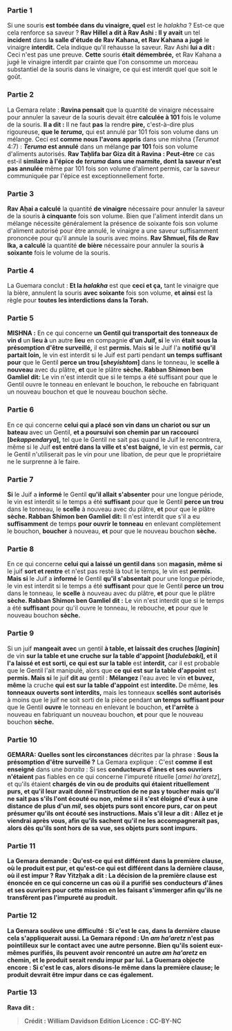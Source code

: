 
### Partie 1
Si une souris <b>est tombée dans du vinaigre, quel</b> est le <i>halakha</i> ? Est-ce que cela renforce sa saveur ? <b>Rav Hillel a dit à Rav Ashi : Il y avait</b> un tel <b>incident</b> dans <b>la salle d'étude de Rav Kahana, et Rav Kahana a jugé</b> le vinaigre <b>interdit.</b> Cela indique qu'il rehausse la saveur. Rav Ashi <b>lui a dit :</b> Ceci n'est pas une preuve. <b>Cette</b> souris <b>était démembrée,</b> et Rav Kahana a jugé le vinaigre interdit par crainte que l'on consomme un morceau substantiel de la souris dans le vinaigre, ce qui est interdit quel que soit le goût.

### Partie 2
La Gemara relate : <b>Ravina pensait</b> que la quantité de vinaigre nécessaire pour annuler la saveur de la souris devait être <b>calculée à 101</b> fois le volume de la souris. <b>Il a dit :</b> Il ne faut <b>pas</b> la rendre <b>pire,</b> c'est-à-dire plus rigoureuse, <b>que le <i>teruma</i>,</b> qui est annulé par 101 fois son volume dans un mélange. Ceci est <b>comme nous l'avons appris</b> dans une mishna (<i>Terumot</i> 4:7) : <b><i>Teruma</i> est annulé</b> dans un mélange <b>par 101</b> fois son volume d'aliments autorisés. <b>Rav Taḥlifa bar Giza dit à Ravina : Peut-être</b> ce cas est-il <b>similaire à l'épice de <i>teruma</i> dans une marmite, dont la saveur n'est pas annulée</b> même par 101 fois son volume d'aliment permis, car la saveur communiquée par l'épice est exceptionnellement forte.

### Partie 3
<b>Rav Aḥai a calculé</b> la quantité <b>de vinaigre</b> nécessaire pour annuler la saveur de la souris <b>à cinquante</b> fois son volume. Bien que l'aliment interdit dans un mélange nécessite généralement la présence de soixante fois son volume d'aliment autorisé pour être annulé, le vinaigre a une saveur suffisamment prononcée pour qu'il annule la souris avec moins. <b>Rav Shmuel, fils de Rav Ika, a calculé</b> la quantité <b>de bière</b> nécessaire pour annuler la souris <b>à soixante</b> fois le volume de la souris.

### Partie 4
La Guemara conclut : <b>Et la <i>halakha</i></b> est que <b>ceci et ça,</b> tant le vinaigre que la bière, annulent la souris <b>avec soixante</b> fois son volume, <b>et ainsi</b> est la règle pour <b>toutes les interdictions dans la Torah.</b>

### Partie 5
<strong>MISHNA :</strong> En ce qui concerne <b>un Gentil qui transportait des tonneaux de vin d</b> un <b>lieu à</b> un autre <b>lieu</b> en compagnie <b>d'un Juif, si</b> le vin <b>était sous la présomption d'être surveillé,</b> il est <b>permis. </b> Mais <b>si</b> le Juif l'a <b>notifié qu'il partait loin,</b> le vin est interdit si le Juif est parti pendant <b>un temps suffisant</b> <b>pour</b> que le Gentil <b>perce un trou [<i>sheyishtom</i>]</b> dans le tonneau, le <b>scelle à nouveau</b> avec du plâtre, <b>et</b> que le plâtre <b>sèche. Rabban Shimon ben Gamliel dit:</b> Le vin n'est interdit que si le temps a été suffisant pour que le Gentil ouvre le tonneau en enlevant le bouchon, le rebouche en fabriquant un nouveau bouchon et que le nouveau bouchon sèche.

### Partie 6
En ce qui concerne <b>celui qui a placé son vin dans un chariot ou sur un bateau</b> avec un Gentil, <b>et a poursuivi son chemin par un raccourci [<i>bekappendarya</i>],</b> tel que le Gentil ne sait pas quand le Juif le rencontrera, même si le Juif <b>est entré dans la ville et s'est baigné,</b> le vin est <b>permis,</b> car le Gentil n'utiliserait pas le vin pour une libation, de peur que le propriétaire ne le surprenne à le faire.

### Partie 7
<b>Si</b> le Juif a <b>informé</b> le Gentil <b>qu'il allait s'absenter</b> pour une longue période, le vin est interdit si le temps a été <b>suffisant</b> pour que le Gentil <b>perce un trou</b> dans le tonneau, le <b>scelle</b> à nouveau avec du plâtre, <b>et</b> pour que le plâtre <b>sèche. Rabban Shimon ben Gamliel dit:</b> Il n'est interdit que s'il a eu <b>suffisamment</b> de temps <b>pour ouvrir le tonneau</b> en enlevant complètement le bouchon, <b>boucher</b> à nouveau, <b>et</b> pour que le nouveau bouchon <b>sèche.</b>

### Partie 8
En ce qui concerne <b>celui qui a laissé un gentil dans</b> son <b>magasin, même si</b> le juif <b>sort et rentre</b> et n'est pas resté là tout le temps, le vin est <b>permis. Mais si</b> le Juif a <b>informé</b> le Gentil <b>qu'il s'absentait</b> pour une longue période, le vin est interdit si le temps a été <b>suffisant</b> pour que le Gentil <b>perce un trou</b> dans le tonneau, le <b>scelle</b> à nouveau avec du plâtre, <b>et</b> pour que le plâtre <b>sèche. Rabban Shimon ben Gamliel dit :</b> Le vin n'est interdit que si le temps a été <b>suffisant</b> pour</b> qu'il ouvre le tonneau, le rebouche</b>, <b>et</b> pour que le nouveau bouchon <b>sèche.</b>

### Partie 9
Si un juif <b>mangeait avec</b> un gentil <b>à table, et laissait des cruches [<i>laginin</i>]</b> de vin <b>sur la table et une cruche sur la table d'appoint [<i>hadulebaki</i>], et il l'a laissé et est sorti, ce qui est sur la table</b> est <b>interdit,</b> car il est probable que le Gentil l'ait manipulé, alors que <b>ce qui est sur la table d'appoint</b> est <b>permis. Mais si</b> le juif <b>dit au</b> gentil : <b>Mélangez</b> l'eau avec le vin <b>et buvez, même</b> la cruche <b>qui est sur la table d'appoint</b> est <b>interdite. </b> De même, <b>les tonneaux ouverts sont interdits,</b> mais les tonneaux <b>scellés</b> <b>sont autorisés</b> à moins que le juif ne soit sorti de la pièce pendant <b>un temps suffisant pour</b> que le Gentil <b>ouvre</b> le tonneau en enlevant le bouchon, <b>et l'arrête</b> à nouveau en fabriquant un nouveau bouchon, <b>et</b> pour que le nouveau bouchon <b>sèche.</b>

### Partie 10
<strong>GEMARA:</strong> <b>Quelles sont les circonstances</b> décrites par la phrase : <b>Sous la présomption d'être surveillé ?</b> La Gemara explique : C'est <b>comme il est enseigné</b> dans une <i>baraita</i> : Si ses <b>conducteurs d'ânes et ses ouvriers n'étaient</b> pas fiables en ce qui concerne l'impureté rituelle [<i>amei ha'aretz</i>], et qu'ils étaient <b>chargés de vin ou de produits qui étaient <b>rituellement purs, </b> et qu'il leur avait donné l'instruction de ne pas y toucher mais qu'il ne sait pas s'ils l'ont écouté ou non, <b>même</b> si <b>il s'est éloigné d'eux</b> à une distance de <b>plus d'un <i>mil</i>, ses objets purs sont</b> encore <b>purs,</b> car on peut présumer qu'ils ont écouté ses instructions. <b>Mais s'il leur a dit : Allez et je viendrai après vous,</b> afin qu'ils sachent qu'il ne les accompagnerait pas, alors <b>dès qu'ils sont hors de sa vue, ses objets purs sont impurs.</b>

### Partie 11
La Gemara demande : <b>Qu'est-ce qui est différent</b> dans <b>la première clause,</b> où le produit est pur, <b>et qu'est-ce qui est différent</b> dans <b>la dernière clause,</b> où il est impur ? <b>Rav Yitzḥak a dit :</b> La décision de <b>la première clause</b> est énoncée <b>en ce qui concerne</b> un cas où <b>il a purifié ses conducteurs d'ânes et ses ouvriers pour cette</b> mission en les faisant s'immerger afin qu'ils ne transfèrent pas l'impureté au produit.

### Partie 12
La Gemara soulève une difficulté : <b>Si c'est le cas,</b> dans <b>la dernière clause</b> cela s'appliquerait <b>aussi</b>. La Gemara répond : <b>Un <i>am ha'aretz</i> n'est pas pointilleux sur le contact avec une autre</b> personne. Bien qu'ils soient eux-mêmes purifiés, ils peuvent avoir rencontré un autre <i>am ha'aretz</i> en chemin, et le produit serait rendu impur par lui. La Guemara objecte encore : <b>Si c'est le cas,</b> alors <b>disons-le même</b> dans <b>la première clause;</b> le produit devrait être impur dans ce cas également.

### Partie 13
<b>Rava dit :</b>

>Crédit : William Davidson Edition
>Licence : CC-BY-NC